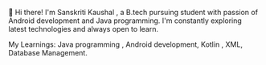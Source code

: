  👋 Hi there!
 I'm Sanskriti Kaushal , a B.tech pursuing student with passion of Android development and Java programming. I'm constantly exploring latest technologies and always open to learn.

 
 My Learnings: Java programming , Android development, Kotlin , XML, Database Management.

